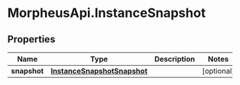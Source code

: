 # MorpheusApi.InstanceSnapshot

## Properties

Name | Type | Description | Notes
------------ | ------------- | ------------- | -------------
**snapshot** | [**InstanceSnapshotSnapshot**](InstanceSnapshotSnapshot.md) |  | [optional] 


